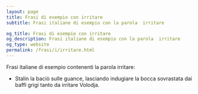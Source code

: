```yaml
---
layout: page
title: Frasi di esempio con irritare 
subtitle: Frasi italiane di esempio con la parola  irritare

og_title: Frasi di esempio con irritare 
og_description: Frasi italiane di esempio con la parola  irritare
og_type: website
permalink: /frasi/i/irritare.html
---
```


Frasi italiane di esempio contenenti la parola irritare:


- Stalin la baciò sulle guance, lasciando indugiare la bocca sovrastata dai baffi grigi tanto da irritare Volodja.
